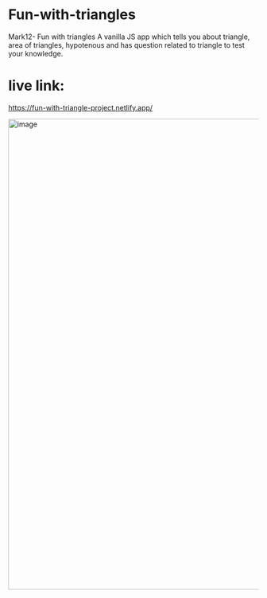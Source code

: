 # Fun-with-triangles
Mark12- Fun with triangles
A vanilla JS app which tells you about triangle, area of triangles, hypotenous and has question related to triangle to test your knowledge.

# live link:
https://fun-with-triangle-project.netlify.app/

<img width="947" alt="image" src="https://user-images.githubusercontent.com/9660782/178502847-4ddecf12-c821-4121-b21e-a7c7b6f85c61.png">
